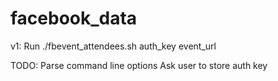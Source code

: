 # facebook_data

v1: Run ./fbevent_attendees.sh auth_key event_url

TODO: 
Parse command line options
Ask user to store auth key 
